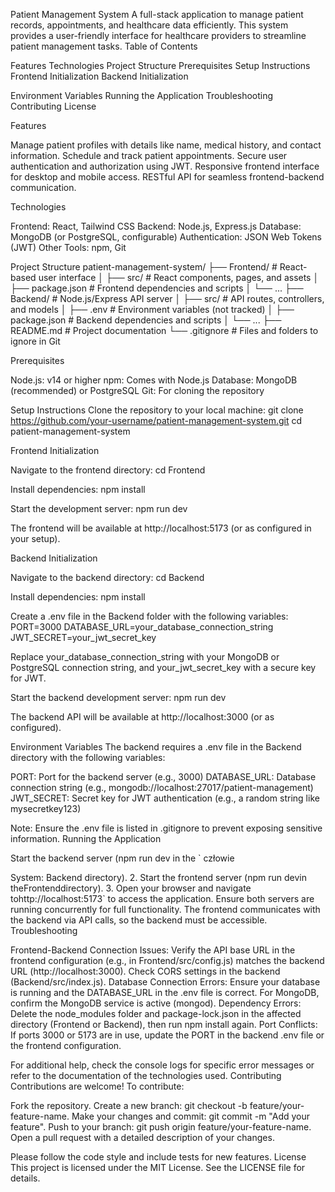 Patient Management System
A full-stack application to manage patient records, appointments, and healthcare data efficiently. This system provides a user-friendly interface for healthcare providers to streamline patient management tasks.
Table of Contents

Features
Technologies
Project Structure
Prerequisites
Setup Instructions
Frontend Initialization
Backend Initialization


Environment Variables
Running the Application
Troubleshooting
Contributing
License

Features

Manage patient profiles with details like name, medical history, and contact information.
Schedule and track patient appointments.
Secure user authentication and authorization using JWT.
Responsive frontend interface for desktop and mobile access.
RESTful API for seamless frontend-backend communication.

Technologies

Frontend: React, Tailwind CSS
Backend: Node.js, Express.js
Database: MongoDB (or PostgreSQL, configurable)
Authentication: JSON Web Tokens (JWT)
Other Tools: npm, Git

Project Structure
patient-management-system/
├── Frontend/                # React-based user interface
│   ├── src/                 # React components, pages, and assets
│   ├── package.json         # Frontend dependencies and scripts
│   └── ...
├── Backend/                 # Node.js/Express API server
│   ├── src/                 # API routes, controllers, and models
│   ├── .env                 # Environment variables (not tracked)
│   ├── package.json         # Backend dependencies and scripts
│   └── ...
├── README.md                # Project documentation
└── .gitignore               # Files and folders to ignore in Git

Prerequisites

Node.js: v14 or higher
npm: Comes with Node.js
Database: MongoDB (recommended) or PostgreSQL
Git: For cloning the repository

Setup Instructions
Clone the repository to your local machine:
git clone https://github.com/your-username/patient-management-system.git
cd patient-management-system

Frontend Initialization

Navigate to the frontend directory:
cd Frontend


Install dependencies:
npm install


Start the development server:
npm run dev

The frontend will be available at http://localhost:5173 (or as configured in your setup).


Backend Initialization

Navigate to the backend directory:
cd Backend


Install dependencies:
npm install


Create a .env file in the Backend folder with the following variables:
PORT=3000
DATABASE_URL=your_database_connection_string
JWT_SECRET=your_jwt_secret_key

Replace your_database_connection_string with your MongoDB or PostgreSQL connection string, and your_jwt_secret_key with a secure key for JWT.

Start the backend development server:
npm run dev

The backend API will be available at http://localhost:3000 (or as configured).


Environment Variables
The backend requires a .env file in the Backend directory with the following variables:

PORT: Port for the backend server (e.g., 3000)
DATABASE_URL: Database connection string (e.g., mongodb://localhost:27017/patient-management)
JWT_SECRET: Secret key for JWT authentication (e.g., a random string like mysecretkey123)

Note: Ensure the .env file is listed in .gitignore to prevent exposing sensitive information.
Running the Application

Start the backend server (npm run dev in the ` człowie

System: Backend directory). 2. Start the frontend server (npm run devin theFrontenddirectory). 3. Open your browser and navigate tohttp://localhost:5173` to access the application.
Ensure both servers are running concurrently for full functionality. The frontend communicates with the backend via API calls, so the backend must be accessible.
Troubleshooting

Frontend-Backend Connection Issues: Verify the API base URL in the frontend configuration (e.g., in Frontend/src/config.js) matches the backend URL (http://localhost:3000). Check CORS settings in the backend (Backend/src/index.js).
Database Connection Errors: Ensure your database is running and the DATABASE_URL in the .env file is correct. For MongoDB, confirm the MongoDB service is active (mongod).
Dependency Errors: Delete the node_modules folder and package-lock.json in the affected directory (Frontend or Backend), then run npm install again.
Port Conflicts: If ports 3000 or 5173 are in use, update the PORT in the backend .env file or the frontend configuration.

For additional help, check the console logs for specific error messages or refer to the documentation of the technologies used.
Contributing
Contributions are welcome! To contribute:

Fork the repository.
Create a new branch: git checkout -b feature/your-feature-name.
Make your changes and commit: git commit -m "Add your feature".
Push to your branch: git push origin feature/your-feature-name.
Open a pull request with a detailed description of your changes.

Please follow the code style and include tests for new features.
License
This project is licensed under the MIT License. See the LICENSE file for details.
